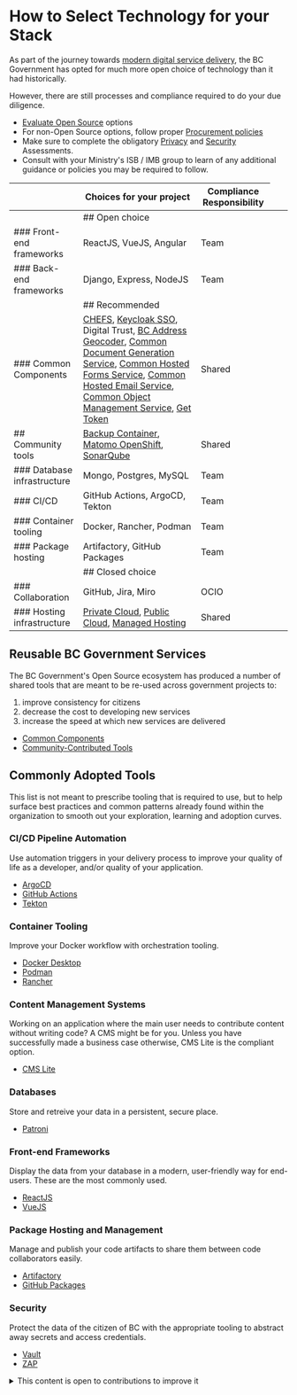 # How to Select Technology for your Stack

As part of the journey towards [modern digital service delivery](https://digital.gov.bc.ca/policies-standards/digital-plan/), the BC Government has opted for much more open choice of technology than it had historically. 

However, there are still processes and compliance required to do your due diligence.

* [Evaluate Open Source](/docs/default/component/bc-developer-guide/use-github-in-bcgov/evaluate-open-source-content/) options
* For non-Open Source options, follow proper [Procurement policies](https://www2.gov.bc.ca/gov/content/governments/policies-for-government/core-policy/policies/procurement)
* Make sure to complete the obligatory [Privacy](https://www2.gov.bc.ca/gov/content/governments/services-for-government/information-management-technology/privacy/privacy-impact-assessments) and [Security](https://www2.gov.bc.ca/gov/content/governments/services-for-government/information-management-technology/information-security/security-threat-and-risk-assessment) Assessments.
* Consult with your Ministry's ISB / IMB group to learn of any additional guidance or policies you may be required to follow. 

|                        | Choices for your project  | Compliance Responsibility | 
|------------------------|---------------------------|---------------------------|
| <td colspan=3> ## Open choice                                                  |
| ### Front-end frameworks    | ReactJS, VueJS, Angular                     | Team   | 
| ### Back-end frameworks     | Django, Express, NodeJS                     | Team   |
| <td colspan=3> ## Recommended                                                      | 
| ### Common Components       | [CHEFS](/docs/default/component/chefs-techdocs), [Keycloak SSO](/docs/default/component/css-docs), Digital Trust, [BC Address Geocoder](https://digital.gov.bc.ca/bcgov-common-components/bc-address-geocoder/), [Common Document Generation Service](https://digital.gov.bc.ca/bcgov-common-components/common-document-generation-service/), [Common Hosted Forms Service](https://digital.gov.bc.ca/bcgov-common-components/common-hosted-form-service/), [Common Hosted Email Service](https://digital.gov.bc.ca/bcgov-common-components/common-hosted-email-service/), [Common Object Management Service](https://digital.gov.bc.ca/bcgov-common-components/common-object-management-service/), [Get Token](https://github.com/bcgov/nr-get-token) | Shared | 
| ## Community tools         | [Backup Container](https://github.com/BCDevOps/backup-container), [Matomo OpenShift](https://github.com/BCDevOps/matomo-openshift/blob/master/README.md), [SonarQube](https://github.com/BCDevOps/sonarqube)  | Shared | 
| ### Database infrastructure | Mongo, Postgres, MySQL                        | Team   | 
| ### CI/CD                   |  GitHub Actions, ArgoCD, Tekton               | Team   | 
| ### Container tooling       |  Docker, Rancher, Podman                      | Team   |
| ### Package hosting         |  Artifactory, GitHub Packages                 | Team   | 
| <td colspan=3> ## Closed choice                                                      |
| ### Collaboration           | GitHub, Jira, Miro                            | OCIO   | 
| ### Hosting infrastructure  | [Private Cloud](/docs/default/component/platform-developer-docs), [Public Cloud](https://digital.gov.bc.ca/cloud/services/public/), [Managed Hosting](https://www2.gov.bc.ca/gov/content/bc-procurement-resources/buy-for-government/goods-and-services-catalogue/managed-hosting-services/data-centre-services?keyword=data&keyword=centre)  | Shared | 

## Reusable BC Government Services

The BC Government's Open Source ecosystem has produced a number of shared tools that are meant to be re-used across government projects to:

1. improve consistency for citizens 
2. decrease the cost to developing new services
3. increase the speed at which new services are delivered

* [Common Components](choosing-technology/common-components.md) 
* [Community-Contributed Tools](choosing-technology/community-contributed-tools.md)

## Commonly Adopted Tools

This list is not meant to prescribe tooling that is required to use, but to help surface best practices and common patterns already found within the organization to smooth out your exploration, learning and adoption curves. 

### CI/CD Pipeline Automation

Use automation triggers in your delivery process to improve your quality of life as a developer, and/or quality of your application. 

* [ArgoCD](../ci-cd/#argo-cd)
* [GitHub Actions](../ci-cd/#github-actions)
* [Tekton](../ci-cd/#tekton)

### Container Tooling

Improve your Docker workflow with orchestration tooling. 

* [Docker Desktop](../container-tooling#docker-desktop)
* [Podman](../container-tooling#podman)
* [Rancher](../container-tooling#rancher)

### Content Management Systems

Working on an application where the main user needs to contribute content without writing code? A CMS might be for you. Unless you have successfully made a business case otherwise, CMS Lite is the compliant option. 

* [CMS Lite](https://www2.gov.bc.ca/gov/content/governments/services-for-government/service-experience-digital-delivery/web-content-development-guides/cms-lite-manual/cms-lite-access)

### Databases

Store and retreive your data in a persistent, secure place.

* [Patroni](/docs/default/component/platform-developer-docs/docs/database-and-api-management/postgres-how-to/)

### Front-end Frameworks

Display the data from your database in a modern, user-friendly way for end-users. These are the most commonly used.

* [ReactJS](https://react.dev)
* [VueJS](https://vuejs.org)

### Package Hosting and Management

Manage and publish your code artifacts to share them between code collaborators easily.

* [Artifactory](../package-hosting#artifactory)
* [GitHub Packages](../package-hosting#github-packages)

### Security

Protect the data of the citizen of BC with the appropriate tooling to abstract away secrets and access credentials. 

* [Vault](/docs/default/component/platform-developer-docs/docs/security-and-privacy-compliance/vault-getting-started-guide/)
* [ZAP](https://www.zaproxy.org)

<details>
<summary>This content is open to contributions to improve it</summary>

As the Developer Experience Team, we know that our community knows of way more resources on this topic than we do!
If you know of another internal BC Government resource on this topic, please make a pull request to add it to the list and share with everyone.

</details>